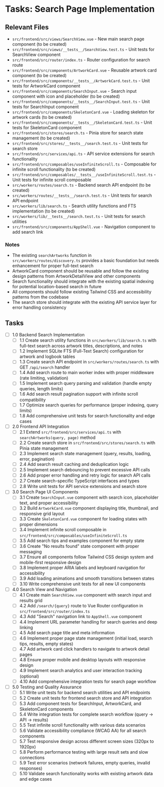 # Tasks: Search Page Implementation

## Relevant Files

- `src/frontend/src/views/SearchView.vue` - New main search page component (to be created)
- `src/frontend/src/views/__tests__/SearchView.test.ts` - Unit tests for SearchView component
- `src/frontend/src/router/index.ts` - Router configuration for search route
- `src/frontend/src/components/ArtworkCard.vue` - Reusable artwork card component (to be created)
- `src/frontend/src/components/__tests__/ArtworkCard.test.ts` - Unit tests for ArtworkCard component
- `src/frontend/src/components/SearchInput.vue` - Search input component with icon and placeholder (to be created)
- `src/frontend/src/components/__tests__/SearchInput.test.ts` - Unit tests for SearchInput component
- `src/frontend/src/components/SkeletonCard.vue` - Loading skeleton for artwork cards (to be created)
- `src/frontend/src/components/__tests__/SkeletonCard.test.ts` - Unit tests for SkeletonCard component
- `src/frontend/src/stores/search.ts` - Pinia store for search state management (to be created)
- `src/frontend/src/stores/__tests__/search.test.ts` - Unit tests for search store
- `src/frontend/src/services/api.ts` - API service extensions for search functionality
- `src/frontend/src/composables/useInfiniteScroll.ts` - Composable for infinite scroll functionality (to be created)
- `src/frontend/src/composables/__tests__/useInfiniteScroll.test.ts` - Unit tests for infinite scroll composable
- `src/workers/routes/search.ts` - Backend search API endpoint (to be created)
- `src/workers/routes/__tests__/search.test.ts` - Unit tests for search API endpoint
- `src/workers/lib/search.ts` - Search utility functions and FTS implementation (to be created)
- `src/workers/lib/__tests__/search.test.ts` - Unit tests for search utilities
- `src/frontend/src/components/AppShell.vue` - Navigation component to add search link

### Notes

- The existing `searchArtworks` function in `src/workers/routes/discovery.ts` provides a basic foundation but needs enhancement for proper full-text search
- ArtworkCard component should be reusable and follow the existing design patterns from ArtworkDetailView and other components
- Search functionality should integrate with the existing spatial indexing for potential location-based search in future
- All components should follow existing Tailwind CSS and accessibility patterns from the codebase
- The search store should integrate with the existing API service layer for error handling consistency

## Tasks

- [ ] 1.0 Backend Search Implementation
  - [ ] 1.1 Create search utility functions in `src/workers/lib/search.ts` with full-text search across artwork titles, descriptions, and notes
  - [ ] 1.2 Implement SQLite FTS (Full-Text Search) configuration for artwork and logbook tables
  - [ ] 1.3 Create search API endpoint in `src/workers/routes/search.ts` with GET `/api/search` handler
  - [ ] 1.4 Add search route to main worker index with proper middleware (rate limiting, validation)
  - [ ] 1.5 Implement search query parsing and validation (handle empty queries, length limits)
  - [ ] 1.6 Add search result pagination support with infinite scroll compatibility
  - [ ] 1.7 Optimize search queries for performance (proper indexing, query limits)
  - [ ] 1.8 Add comprehensive unit tests for search functionality and edge cases

- [ ] 2.0 Frontend API Integration
  - [ ] 2.1 Extend `src/frontend/src/services/api.ts` with `searchArtworks(query, page)` method
  - [ ] 2.2 Create search store in `src/frontend/src/stores/search.ts` with Pinia state management
  - [ ] 2.3 Implement search state management (query, results, loading, error, pagination)
  - [ ] 2.4 Add search result caching and deduplication logic
  - [ ] 2.5 Implement search debouncing to prevent excessive API calls
  - [ ] 2.6 Add proper error handling and retry logic for search API calls
  - [ ] 2.7 Create search-specific TypeScript interfaces and types
  - [ ] 2.8 Write unit tests for API service extensions and search store

- [ ] 3.0 Search Page UI Components
  - [ ] 3.1 Create `SearchInput.vue` component with search icon, placeholder text, and proper accessibility
  - [ ] 3.2 Build `ArtworkCard.vue` component displaying title, thumbnail, and responsive grid layout
  - [ ] 3.3 Create `SkeletonCard.vue` component for loading states with proper dimensions
  - [ ] 3.4 Implement infinite scroll composable in `src/frontend/src/composables/useInfiniteScroll.ts`
  - [ ] 3.5 Add search tips and examples component for empty state
  - [ ] 3.6 Create "No results found" state component with proper messaging
  - [ ] 3.7 Ensure all components follow Tailwind CSS design system and mobile-first responsive design
  - [ ] 3.8 Implement proper ARIA labels and keyboard navigation for accessibility
  - [ ] 3.9 Add loading animations and smooth transitions between states
  - [ ] 3.10 Write comprehensive unit tests for all new UI components

- [ ] 4.0 Search View and Navigation
  - [ ] 4.1 Create main `SearchView.vue` component with search input and results grid
  - [ ] 4.2 Add `/search/{query}` route to Vue Router configuration in `src/frontend/src/router/index.ts`
  - [ ] 4.3 Add "Search" navigation link to `AppShell.vue` component
  - [ ] 4.4 Implement URL parameter handling for search queries and deep linking
  - [ ] 4.5 Add search page title and meta information
  - [ ] 4.6 Implement proper page state management (initial load, search tips, results, empty states)
  - [ ] 4.7 Add artwork card click handlers to navigate to artwork detail pages
  - [ ] 4.8 Ensure proper mobile and desktop layouts with responsive design
  - [ ] 4.9 Implement search analytics and user interaction tracking (optional)
  - [ ] 4.10 Add comprehensive integration tests for search page workflow

- [ ] 5.0 Testing and Quality Assurance
  - [ ] 5.1 Write unit tests for backend search utilities and API endpoints
  - [ ] 5.2 Create unit tests for frontend search store and API integration
  - [ ] 5.3 Add component tests for SearchInput, ArtworkCard, and SkeletonCard components
  - [ ] 5.4 Write integration tests for complete search workflow (query → API → results)
  - [ ] 5.5 Test infinite scroll functionality with various data scenarios
  - [ ] 5.6 Validate accessibility compliance (WCAG AA) for all search components
  - [ ] 5.7 Test responsive design across different screen sizes (320px to 1920px)
  - [ ] 5.8 Perform performance testing with large result sets and slow connections
  - [ ] 5.9 Test error scenarios (network failures, empty queries, invalid responses)
  - [ ] 5.10 Validate search functionality works with existing artwork data and edge cases
